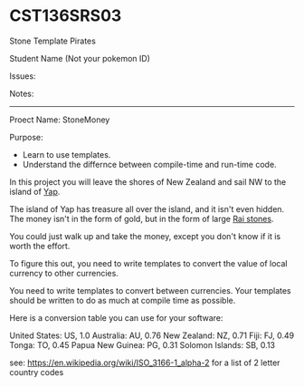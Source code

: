 # CST136SRS03

Stone Template Pirates

Student Name (Not your pokemon ID)

Issues:

Notes:

----

Proect Name: StoneMoney

Purpose:

- Learn to use templates.
- Understand the differnce between compile-time and run-time code. 

In this project you will leave the shores of New Zealand and sail NW to the island of [Yap](https://en.wikipedia.org/wiki/Yap). 

The island of Yap has treasure all over the island, and it isn't even hidden. The money isn't in the form of gold, but in the form of large [Rai stones](https://en.wikipedia.org/wiki/Rai_stones). 

You could just walk up and take the money, except you don't know if it is worth the effort. 

To figure this out, you need to write templates to convert the value of local currency to other currencies. 

You need to write templates to convert between currencies. Your templates should be written to do as much at compile time as possible. 

Here is a conversion table you can use for your software: 

United States:    US, 1.0
Australia:        AU, 0.76
New Zealand:      NZ, 0.71
Fiji:             FJ, 0.49
Tonga:            TO, 0.45
Papua New Guinea: PG, 0.31
Solomon Islands:  SB, 0.13

see: https://en.wikipedia.org/wiki/ISO_3166-1_alpha-2 for a list of 2 letter country codes
